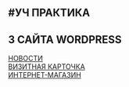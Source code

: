#УЧ ПРАКТИКА
----------------

## 3 САЙТА WORDPRESS <br />
[НОВОСТИ](https://github.com/lippowe/practicypWordPress/tree/main/Site1)<br />
[ВИЗИТНАЯ КАРТОЧКА](https://github.com/lippowe/practicypWordPress/tree/main/Site2) <br />
[ИНТЕРНЕТ-МАГАЗИН](https://github.com/lippowe/practicypWordPress/tree/main/Site1)
